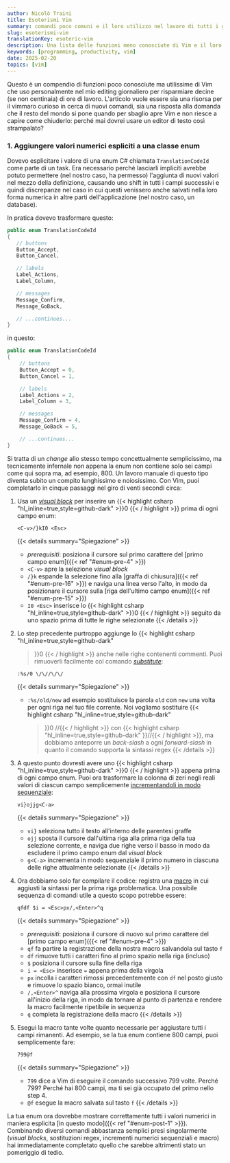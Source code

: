 ```yaml
---
author: Nicolò Traini
title: Esoterismi Vim
summary: comandi poco comuni e il loro utilizzo nel lavoro di tutti i giorni
slug: esoterismi-vim
translationKey: esoteric-vim
description: Una lista delle funzioni meno conosciute di Vim e il loro utilizzo nel lavoro di tutti i giorni
keywords: [programming, productivity, vim]
date: 2025-02-20
topics: [vim]
---
```


Questo è un compendio di funzioni poco conosciute ma utilissime di Vim che uso personalmente nel mio
editing giornaliero per risparmiare decine (se non centinaia) di ore di lavoro. L'articolo vuole
essere sia una risorsa per il vimmaro curioso in cerca di nuovi comandi, sia una risposta alla
domanda che il resto del mondo si pone quando per sbaglio apre Vim e non riesce a capire come
chiuderlo: perché mai dovrei usare un editor di testo così strampalato?

### 1. Aggiungere valori numerici espliciti a una classe enum

Dovevo esplicitare i valore di una enum C# chiamata `TranslationCodeId` come parte di un task. Era
necessario perché lasciarli impliciti avrebbe potuto permettere (nel nostro caso, ha permesso)
l'aggiunta di nuovi valori nel mezzo della definizione, causando uno shift in tutti i campi
successivi e quindi discrepanze nel caso in cui questi venissero anche salvati nella loro forma
numerica in altre parti dell'applicazione (nel nostro caso, un database).

In pratica dovevo trasformare questo:

```csharp {lineNos=inline tabWidth=4 style=github-dark anchorlinenos=true lineanchors=enum-pre}
public enum TranslationCodeId
{
   // buttons
   Button_Accept,
   Button_Cancel,

   // labels
   Label_Actions,
   Label_Column,

   // messages
   Message_Confirm,
   Message_GoBack,

   // ...continues...
}
```

in questo:

```csharp {lineNos=inline tabWidth=4 style=github-dark anchorlinenos=true lineanchors=enum-post}
public enum TranslationCodeId
{
    // buttons
    Button_Accept = 0,
    Button_Cancel = 1,

    // labels
    Label_Actions = 2,
    Label_Column = 3,

    // messages
    Message_Confirm = 4,
    Message_GoBack = 5,

    // ...continues...
}
```

Si tratta di un _change_ allo stesso tempo concettualmente semplicissimo, ma tecnicamente infernale
non appena la enum non contiene solo sei campi come qui sopra ma, ad esempio, 800. Un lavoro manuale
di questo tipo diventa subito un compito lunghissimo e noiosissimo. Con Vim, puoi completarlo in
cinque passaggi nel giro di venti secondi circa:

1. Usa un [_visual block_](https://vimhelp.org/visual.txt.html#visual-block "'visual-block' su vimhelp.org")
   per inserire un {{< highlight csharp "hl_inline=true,style=github-dark" >}}0 {{< / highlight >}}
   prima di ogni campo enum:

   `<C-v>/}kI0 <Esc>`

   {{< details summary="Spiegazione" >}}
   - _prerequisiti_: posiziona il cursore sul primo carattere del [primo campo enum]({{< ref
     "#enum-pre-4" >}})
   - `<C-v>` apre la selezione _visual block_
   - `/}k` espande la selezione fino alla [graffa di chiusura]({{< ref "#enum-pre-16" >}}) e naviga
     una linea verso l'alto, in modo da posizionare il cursore sulla [riga dell'ultimo campo
     enum]({{< ref "#enum-pre-15" >}})
   - `I0 <Esc>` inserisce lo {{< highlight csharp "hl_inline=true,style=github-dark" >}}0 {{< /
     highlight >}} seguito da uno spazio prima di tutte le righe selezionate
   {{< /details >}}

2. Lo step precedente purtroppo aggiunge lo {{< highlight csharp "hl_inline=true,style=github-dark"
   >}}0 {{< / highlight >}} anche nelle righe contenenti commenti. Puoi rimuoverli facilmente col
   comando [_substitute_](https://vimhelp.org/change.txt.html#%3Asubstitute "Documentazione del comando su vimhelp.org"):

   `:%s/0 \/\//\/\/`

   {{< details summary="Spiegazione" >}}
   - `:%s/old/new` ad esempio sostituisce la parola `old` con `new` una volta per ogni riga nel tuo
     file corrente. Noi vogliamo sostituire {{< highlight csharp "hl_inline=true,style=github-dark"
     >}}0 //{{< / highlight >}} con {{< highlight csharp "hl_inline=true,style=github-dark"
     >}}//{{< / highlight >}}, ma dobbiamo anteporre un _back-slash_ a ogni _forward-slash_ in
     quanto il comando supporta la sintassi regex
   {{< /details >}}

3. A questo punto dovresti avere uno {{< highlight csharp "hl_inline=true,style=github-dark" >}}0
   {{< / highlight >}} appena prima di ogni campo enum. Puoi ora trasformare la colonna di zeri
   negli reali valori di ciascun campo semplicemente [incrementandoli in modo
   sequenziale](https://vimhelp.org/change.txt.html#CTRL-A "Documentazione del comando su vimhelp.org"):

   `vi}ojjg<C-a>`

   {{< details summary="Spiegazione" >}}
   - `vi}` seleziona tutto il testo all'interno delle parentesi graffe
   - `ojj` sposta il cursore dall'ultima riga alla prima riga della tua selezione corrente, e naviga
     due righe verso il basso in modo da escludere il primo campo enum dal _visual block_
   - `g<C-a>` incrementa in modo sequenziale il primo numero in ciascuna delle righe attualmente
     selezionate
   {{< /details >}}

4. Ora dobbiamo solo far compilare il codice: registra una
   [macro](https://vimhelp.org/repeat.txt.html#q "'q recording' su vimhelp.org") in cui aggiusti la
   sintassi per la prima riga problematica. Una possibile sequenza di comandi utile a questo scopo
   potrebbe essere:

   `qfdf $i = <Esc>px/,<Enter>^q`

   {{< details summary="Spiegazione" >}}
   - _prerequisiti_: posiziona il cursore di nuovo sul primo carattere del [primo campo enum]({{<
     ref "#enum-pre-4" >}})
   - `qf` fa partire la registrazione della nostra macro salvandola sul tasto `f`
   - `df` rimuove tutti i caratteri fino al primo spazio nella riga (incluso)
   - `$` posiziona il cursore sulla fine della riga
   - `i = <Esc>` inserisce `=` appena prima della virgola
   - `px` incolla i caratteri rimossi precedentemente con `df` nel posto giusto e rimuove lo spazio
     bianco, ormai inutile
   - `/,<Enter>^` naviga alla prossima virgola e posiziona il cursore all'inizio della riga, in modo
     da tornare al punto di partenza e rendere la macro facilmente ripetibile in sequenza
   - `q` completa la registrazione della macro
   {{< /details >}}

5. Esegui la macro tante volte quanto necessarie per aggiustare tutti i campi rimanenti. Ad esempio,
   se la tua enum contiene 800 campi, puoi semplicemente fare:

   `799@f`

   {{< details summary="Spiegazione" >}}
   - `799` dice a Vim di eseguire il comando successivo 799 volte. Perché 799? Perché hai 800 campi,
     ma ti sei già occupato del primo nello step 4.
   - `@f` esegue la macro salvata sul tasto `f`
   {{< /details >}}

La tua enum ora dovrebbe mostrare correttamente tutti i valori numerici in maniera esplicita [in
questo modo]({{< ref "#enum-post-1" >}}). Combinando diversi comandi abbastanza semplici presi
singolarmente (_visual blocks_, sostituzioni regex, incrementi numerici sequenziali e macro) hai
immediatamente completato quello che sarebbe altrimenti stato un pomeriggio di tedio.
